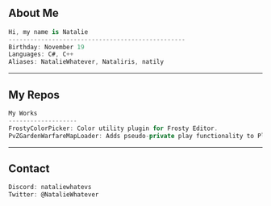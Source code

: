 ## About Me
```csharp
Hi, my name is Natalie
-------------------------------------------------
Birthday: November 19
Languages: C#, C++
Aliases: NatalieWhatever, Nataliris, natily
```
---
## My Repos
```csharp
My Works
-------------------
FrostyColorPicker: Color utility plugin for Frosty Editor.
PvZGardenWarfareMapLoader: Adds pseudo-private play functionality to Plants vs. Zombies: Garden Warfare on PC.
```
---
## Contact
```csharp
Discord: nataliewhatevs
Twitter: @NatalieWhatever
```
